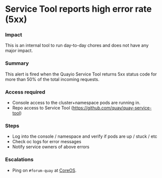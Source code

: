 # Service Tool reports high error rate (5xx)

### Impact

This is an internal tool to run day-to-day chores and does not have any major impact. 

### Summary

This alert is fired when the Quayio Service Tool returns 5xx status code for more than 50% of the total incoming requests.

### Access required

- Console access to the cluster+namespace pods are running in.
- Repo access to Service Tool (https://github.com/quay/quay-service-tool)

### Steps

- Log into the console / namespace and verify if pods are up / stuck / etc
- Check oc logs for error messages
- Notify service owners of above errors

### Escalations

- Ping on `#forum-quay` at [CoreOS](https://app.slack.com/client/T027F3GAJ/C7WH69HCY).
